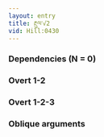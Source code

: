 ```yaml
---
layout: entry
title: རྔུལ་√2
vid: Hill:0430
---
```

### Dependencies (N = 0)


### Overt 1-2


### Overt 1-2-3


### Oblique arguments
